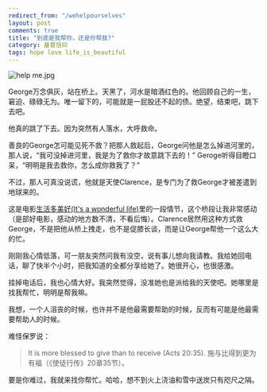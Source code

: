 ```yaml
---
redirect_from: "/wehelpourselves"
layout: post
comments: true
title: "到底是我帮你，还是你帮我?"
category: 基督信仰
tags: hope love life_is_beautiful
---
```


![help me.jpg](http://upload-images.jianshu.io/upload_images/19585-ce62b67f9fa1c2b2.jpg)

George万念俱灰，站在桥上。天黑了，河水是暗酒红色的。他回顾自己的一生，窘迫、碌碌无为。唯一留下的，可能就是一屁股还不起的债。绝望，结束吧，跳下去吧。

他真的跳了下去。因为突然有人落水，大呼救命。

善良的George怎可能见死不救？把那人救起后，George问他是怎么掉进河里的，那人说，“我可没掉进河里，我是为了救你才故意跳下去的！” Geroge听得目瞪口呆，“明明是我去救你，怎么成你救我了？”

不过，那人可真没说谎，他就是天使Clarence，是专门为了救George才被差遣到地球来的。

这是电影[生活多美好(It's a wonderful life)](http://movie.douban.com/subject/1293749/)里的一段情节，这个桥段让我非常感动（是部好电影，感动的地方数不清，不看后悔）。Clarence居然用这种方式救George，不是把他从桥上拽走，也不是促膝长谈，而是让George帮他一个这么大的忙。

刚刚我心情低落，可一朋友突然问我有没空，说有事儿想向我请教。我给她回电话，聊了快半个小时，把我知道的全都分享给她了。她很开心，也很感激。

挂掉电话后，我也心情大好。我突然觉得，没准她也是派给我的天使吧。她哪里是找我帮忙，明明是帮我嘛。

我想，一个人沮丧的时候，也许并不是他最需要帮助的时候，反而有可能是他最需要帮助人的时候。

难怪保罗说：
>It is more blessed to give than to receive (Acts 20:35).
施与比得到更为有福（《使徒行传》20章35节）。

要是你难过，我就来找你帮忙。哈哈，想不到火上浇油和雪中送炭只有咫尺之隔。

